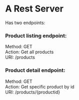 # A Rest Server

Has two endpoints:

### Product listing endpoint:

Method: GET   
Action: Get all products   
URI: /products

### Product detail endpoint:

Method: GET   
Action: Get specific product by id    
URI: /products/{productid}   

